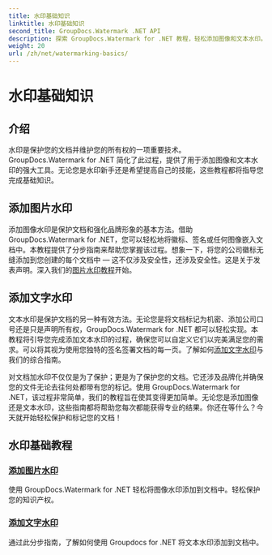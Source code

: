 ```yaml
---
title: 水印基础知识
linktitle: 水印基础知识
second_title: GroupDocs.Watermark .NET API
description: 探索 GroupDocs.Watermark for .NET 教程，轻松添加图像和文本水印。使用这些易于遵循的指南来保护您的文档。
weight: 20
url: /zh/net/watermarking-basics/
---
```


# 水印基础知识

## 介绍
水印是保护您的文档并维护您的所有权的一项重要技术。 GroupDocs.Watermark for .NET 简化了此过程，提供了用于添加图像和文本水印的强大工具。无论您是水印新手还是希望提高自己的技能，这些教程都将指导您完成基础知识。

## 添加图片水印

添加图像水印是保护文档和强化品牌形象的基本方法。借助 GroupDocs.Watermark for .NET，您可以轻松地将徽标、签名或任何图像嵌入文档中。本教程提供了分步指南来帮助您掌握该过程。想象一下，将您的公司徽标无缝添加到您创建的每个文档中 — 这不仅涉及安全性，还涉及安全性。这是关于发表声明。深入我们的[图片水印教程](./add-image-watermark/)开始。

## 添加文字水印

文本水印是保护文档的另一种有效方法。无论您是将文档标记为机密、添加公司口号还是只是声明所有权，GroupDocs.Watermark for .NET 都可以轻松实现。本教程将引导您完成添加文本水印的过程，确保您可以自定义它们以完美满足您的需求。可以将其视为使用您独特的签名签署文档的每一页。了解如何[添加文字水印](./add-text-watermark/)与我们的综合指南。

对文档加水印不仅仅是为了保护；更是为了保护您的文档。它还涉及品牌化并确保您的文件无论去往何处都带有您的标记。使用 GroupDocs.Watermark for .NET，该过程非常简单，我们的教程旨在使其变得更加简单。无论您是添加图像还是文本水印，这些指南都将帮助您每次都能获得专业的结果。你还在等什么？今天就开始轻松保护和标记您的文档！

## 水印基础教程
### [添加图片水印](./add-image-watermark/)
使用 GroupDocs.Watermark for .NET 轻松将图像水印添加到文档中。轻松保护您的知识产权。
### [添加文字水印](./add-text-watermark/)
通过此分步指南，了解如何使用 Groupdocs for .NET 将文本水印添加到文档中。